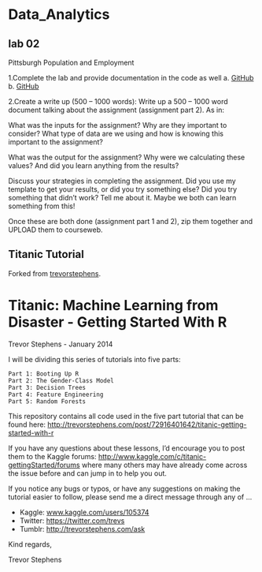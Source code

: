# Data_Analytics## lab 02Pittsburgh Population and Employment1.Complete the lab and provide documentation in the code as wella.	[GitHub](https://github.com/dudaspm/DataAnalytics/blob/master/Week3/lab2_part1.py)b.	[GitHub](https://github.com/dudaspm/DataAnalytics/blob/master/Week3/lab2_part2.py)2.Create a write up (500 – 1000 words):Write up a 500 – 1000 word document talking about the assignment (assignment part 2). As in:What was the inputs for the assignment? Why are they important to consider? What type of data are we using and how is knowing this important to the assignment?What was the output for the assignment? Why were we calculating these values? And did you learn anything from the results?Discuss your strategies in completing the assignment. Did you use my template to get your results, or did you try something else?  Did you try something that didn’t work? Tell me about it. Maybe we both can learn something from this!Once these are both done (assignment part 1 and 2), zip them together and UPLOAD them to courseweb.## Titanic Tutorial Forked from [trevorstephens](https://github.com/trevorstephens/titanic).Titanic: Machine Learning from Disaster - Getting Started With R================================================================Trevor Stephens - January 2014I will be dividing this series of tutorials into five parts:    Part 1: Booting Up R    Part 2: The Gender-Class Model    Part 3: Decision Trees    Part 4: Feature Engineering    Part 5: Random ForestsThis repository contains all code used in the five part tutorial that can be found here:http://trevorstephens.com/post/72916401642/titanic-getting-started-with-rIf you have any questions about these lessons, I’d encourage you to post them to the Kaggle forums:http://www.kaggle.com/c/titanic-gettingStarted/forumswhere many others may have already come across the issue before and can jump in to help you out.If you notice any bugs or typos, or have any suggestions on making the tutorial easier to follow,please send me a direct message through any of ...* Kaggle: www.kaggle.com/users/105374* Twitter: https://twitter.com/trevs* Tumblr: http://trevorstephens.com/askKind regards,Trevor Stephens